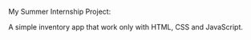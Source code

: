 My Summer Internship Project: 

A simple inventory app that work only with HTML, CSS and JavaScript. 
